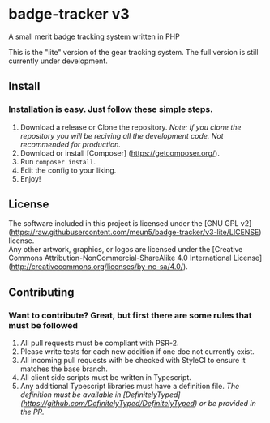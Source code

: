 # badge-tracker v3
A small merit badge tracking system written in PHP

This is the "lite" version of the gear tracking system. The full version is still currently under development.

## Install
### Installation is easy. Just follow these simple steps.
1. Download a release or Clone the repository. *Note: If you clone the repository you will be reciving all the development code. Not recommended for production.*
2. Download or install [Composer] (https://getcomposer.org/).
3. Run `composer install`.
4. Edit the config to your liking.
5. Enjoy!

## License
The software included in this project is licensed under the [GNU GPL v2] (https://raw.githubusercontent.com/meun5/badge-tracker/v3-lite/LICENSE) license.  
Any other artwork, graphics, or logos are licensed under the [Creative Commons Attribution-NonCommercial-ShareAlike 4.0 International License] (http://creativecommons.org/licenses/by-nc-sa/4.0/).

## Contributing
### Want to contribute? Great, but first there are some rules that must be followed
1. All pull requests must be compliant with PSR-2.
2. Please write tests for each new addition if one doe not currently exist.
3. All incoming pull requests with be checked with StyleCI to ensure it matches the base branch.
4. All client side scripts must be written in Typescript.
5. Any additional Typescript libraries must have a definition file. *The definition must be available in [DefinitelyTyped] (https://github.com/DefinitelyTyped/DefinitelyTyped) or be provided in the PR.*
